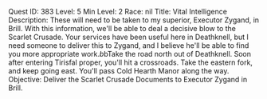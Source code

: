Quest ID: 383
Level: 5
Min Level: 2
Race: nil
Title: Vital Intelligence
Description: These will need to be taken to my superior, Executor Zygand, in Brill. With this information, we'll be able to deal a decisive blow to the Scarlet Crusade. Your services have been useful here in Deathknell, but I need someone to deliver this to Zygand, and I believe he'll be able to find you more appropriate work.$b$bTake the road north out of Deathknell. Soon after entering Tirisfal proper, you'll hit a crossroads. Take the eastern fork, and keep going east. You'll pass Cold Hearth Manor along the way.
Objective: Deliver the Scarlet Crusade Documents to Executor Zygand in Brill.
